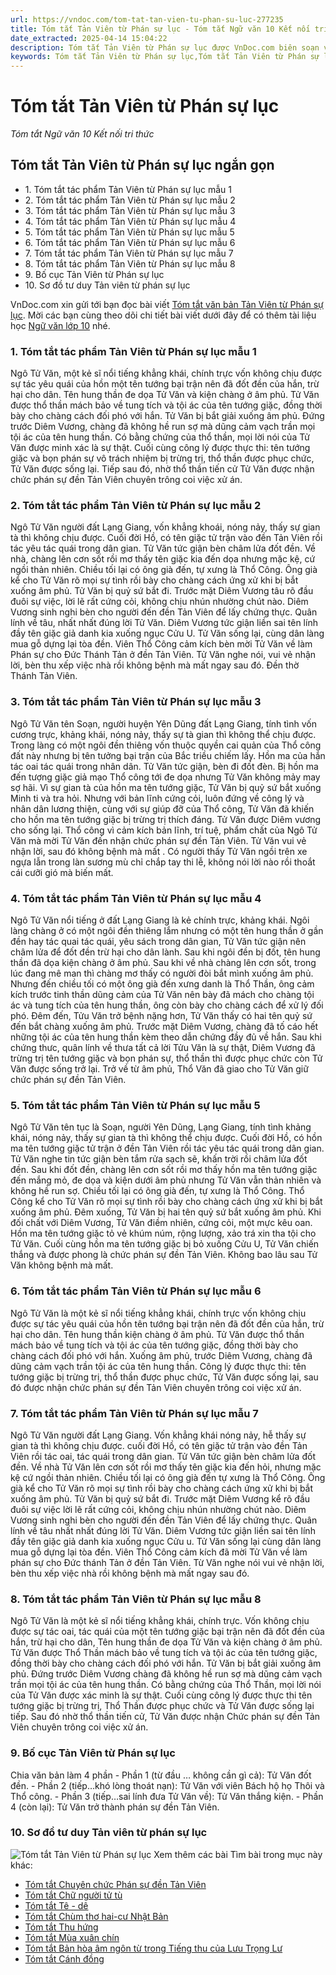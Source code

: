 ```yaml
---
url: https://vndoc.com/tom-tat-tan-vien-tu-phan-su-luc-277235
title: Tóm tắt Tản Viên từ Phán sự lục - Tóm tắt Ngữ văn 10 Kết nối tri thức - VnDoc.com
date_extracted: 2025-04-14 15:04:22
description: Tóm tắt Tản Viên từ Phán sự lục được VnDoc.com biên soạn và xin gửi tới bạn đọc cùng tham khảo.
keywords: Tóm tắt Tản Viên từ Phán sự lục,Tóm tắt Tản Viên từ Phán sự lục ngắn gọn,Tóm tắt bài Tản Viên từ Phán sự lục,Tóm tắt tác phẩm Tản Viên từ Phán sự lục,Tản Viên từ Phán sự lục,ngữ văn 10 KNTT,tóm tắt ngữ văn 10 KNTT,ngữ văn 10 kết nối tri thức,ngữ văn 10 kết nối,tóm tắt ngữ văn 10 kết nối tri thức,tóm tắt chuyện chức phán sự đền tản viên,Sơ đồ tư duy Tản viên từ phán sự lục,tóm tắt văn bản tản viên từ phán sự lục,tóm tắt truyện tản viên từ phán sự lục
---
```


# Tóm tắt Tản Viên từ Phán sự lục
 _Tóm tắt Ngữ văn 10 Kết nối tri thức_
## Tóm tắt Tản Viên từ Phán sự lục ngắn gọn
  * 1\. Tóm tắt tác phẩm Tản Viên từ Phán sự lục mẫu 1
  * 2\. Tóm tắt tác phẩm Tản Viên từ Phán sự lục mẫu 2
  * 3\. Tóm tắt tác phẩm Tản Viên từ Phán sự lục mẫu 3
  * 4\. Tóm tắt tác phẩm Tản Viên từ Phán sự lục mẫu 4
  * 5\. Tóm tắt tác phẩm Tản Viên từ Phán sự lục mẫu 5
  * 6\. Tóm tắt tác phẩm Tản Viên từ Phán sự lục mẫu 6
  * 7\. Tóm tắt tác phẩm Tản Viên từ Phán sự lục mẫu 7
  * 8\. Tóm tắt tác phẩm Tản Viên từ Phán sự lục mẫu 8
  * 9\. Bố cục Tản Viên từ Phán sự lục
  * 10\. Sơ đồ tư duy Tản viên từ phán sự lục

VnDoc.com xin gửi tới bạn đọc bài viết [Tóm tắt văn bản Tản Viên từ Phán sự lục](<https://vndoc.com/tom-tat-tan-vien-tu-phan-su-luc-277235>). Mời các bạn cùng theo dõi chi tiết bài viết dưới đây để có thêm tài liệu học [Ngữ văn lớp 10](<https://vndoc.com/ngu-van-lop10>) nhé.
### 1\. Tóm tắt tác phẩm Tản Viên từ Phán sự lục mẫu 1
Ngô Tử Văn, một kẻ sĩ nổi tiếng khẳng khái, chính trực vốn không chịu được sự tác yêu quái của hồn một tên tướng bại trận nên đã đốt đền của hắn, trừ hại cho dân. Tên hung thần đe dọa Tử Văn và kiện chàng ở âm phủ. Tử Văn được thổ thần mách bảo về tung tích và tội ác của tên tướng giặc, đồng thời bày cho chàng cách đối phó với hắn. Tử Văn bị bắt giải xuống âm phủ. Đứng trước Diêm Vương, chàng đã không hề run sợ mà dũng cảm vạch trần mọi tội ác của tên hung thần. Có bằng chứng của thổ thần, mọi lời nói của Tử Văn được minh xác là sự thật. Cuối cùng công lý được thực thi: tên tướng giặc và bọn phán sự vô trách nhiệm bị trừng trị, thổ thần được phục chức, Tử Văn được sống lại. Tiếp sau đó, nhờ thổ thần tiến cử Tử Văn được nhận chức phán sự đền Tản Viên chuyên trông coi việc xử án.
### 2\. Tóm tắt tác phẩm Tản Viên từ Phán sự lục mẫu 2
Ngô Tử Văn người đất Lạng Giang, vốn khẳng khoái, nóng nảy, thấy sự gian tà thì không chịu được. Cuối đời Hồ, có tên giặc tử trận vào đền Tản Viên rồi tác yêu tác quái trong dân gian. Tử Văn tức giận bèn châm lửa đốt đền. Về nhà, chàng lên cơn sốt rồi mơ thấy tên giặc kia đến dọa nhưng mặc kệ, cứ ngồi thản nhiên. Chiều tối lại có ông già đến, tự xưng là Thổ Công. Ông già kể cho Tử Văn rõ mọi sự tình rồi bày cho chàng cách ứng xử khi bị bắt xuống âm phủ. Tử Văn bị quỷ sứ bắt đi. Trước mặt Diêm Vương tâu rõ đầu đuôi sự việc, lời lẽ rất cứng cỏi, không chịu nhún nhường chút nào. Diêm Vương sinh nghi bèn cho người đến đền Tản Viên để lấy chứng thực. Quân lính về tâu, nhất nhất đúng lời Tử Văn. Diêm Vương tức giận liền sai tên lính đầy tên giặc giả danh kia xuống ngục Cửu U. Tử Văn sống lại, cùng dân làng mua gỗ dựng lại tòa đền. Viên Thổ Công cảm kích bèn mời Tử Văn về làm Phán sự cho Đức Thánh Tản ở đền Tản Viên. Tử Văn nghe nói, vui vẻ nhận lời, bèn thu xếp việc nhà rồi không bệnh mà mất ngay sau đó. Đền thờ Thánh Tản Viên.
### 3\. Tóm tắt tác phẩm Tản Viên từ Phán sự lục mẫu 3
Ngô Tử Văn tên Soạn, người huyện Yên Dũng đất Lạng Giang, tính tình vốn cương trực, khảng khái, nóng nảy, thấy sự tà gian thì không thể chịu được. Trong làng có một ngôi đền thiêng vốn thuộc quyền cai quản của Thổ công đất này nhưng bị tên tưởng bại trận của Bắc triều chiếm lấy. Hồn ma của hắn tác oai tác quái trong nhân dân. Tử Văn tức giận, bèn đi đốt đèn. Bị hồn ma đến tượng giặc giả mạo Thổ công tới đe dọa nhưng Tử Văn không mảy may sợ hãi. Vì sự gian tà của hồn ma tên tướng giặc, Tử Văn bị quỷ sứ bắt xuống Minh ti và tra hỏi. Nhưng với bản lĩnh cứng cỏi, luôn đứng về công lý và nhân dân lương thiện, cùng với sự giúp đỡ của Thổ công, Tử Văn đã khiến cho hồn ma tên tướng giặc bị trừng trị thích đáng. Tử Văn được Diêm vương cho sống lại. Thổ công vì cảm kích bản lĩnh, trí tuệ, phẩm chất của Ngô Tử Văn mà mời Tử Văn đến nhận chức phán sự đền Tản Viên. Tử Văn vui vẻ nhận lời, sau đó không bệnh mà mất . Có người thấy Tử Văn ngồi trên xe ngựa lẫn trong làn sương mù chỉ chắp tay thi lễ, không nói lời nào rồi thoắt cái cưỡi gió mà biến mất.
### 4\. Tóm tắt tác phẩm Tản Viên từ Phán sự lục mẫu 4
Ngô Tử Văn nổi tiếng ở đất Lạng Giang là kẻ chính trực, khảng khái. Ngôi làng chàng ở có một ngôi đền thiêng lắm nhưng có một tên hung thần ở gần đền hay tác quai tác quái, yêu sách trong dân gian, Tử Văn tức giận nên châm lửa để đốt đền trừ hại cho dân lành.
Sau khi ngôi đền bị đốt, tên hung thần đã dọa kiện chàng ở âm phủ. Sau khi về nhà chàng lên cơn sốt, trong lúc đang mê man thì chàng mơ thấy có người đòi bắt mình xuống âm phủ. Nhưng đến chiều tối có một ông già đến xưng danh là Thổ Thần, ông cảm kích trước tinh thần dũng cảm của Tử Văn nên bày đã mách cho chàng tội ác và tung tích của tên hung thần, ông còn bày cho chàng cách để xử lý đối phó.
Đêm đến, Tửu Văn trở bệnh nặng hơn, Tử Văn thấy có hai tên quỷ sứ đến bắt chàng xuống âm phủ. Trước mặt Diêm Vương, chàng đã tố cáo hết những tội ác của tên hung thần kèm theo dẫn chứng đầy đủ về hắn. Sau khi chứng thưc, quân lính về thưa tất cả lời Tửu Văn là sự thật, Diêm Vương đã trừng trị tên tướng giặc và bọn phán sự, thổ thần thì được phục chức còn Tử Văn được sống trở lại. Trở về từ âm phủ, Thổ Văn đã giao cho Tử Văn giữ chức phán sự đền Tản Viên.
### 5\. Tóm tắt tác phẩm Tản Viên từ Phán sự lục mẫu 5
Ngô Tử Văn tên tục là Soạn, người Yên Dũng, Lạng Giang, tính tình khảng khái, nóng nảy, thấy sự gian tà thì không thể chịu được. Cuối đời Hồ, có hồn ma tên tướng giặc tử trận ở đền Tản Viên rồi tác yêu tác quái trong dân gian. Tử Văn nghe tin tức giận bèn tắm rửa sạch sẽ, khấn trời rồi châm lửa đốt đền.
Sau khi đốt đền, chàng lên cơn sốt rồi mơ thấy hồn ma tên tướng giặc đến mắng mỏ, đe dọa và kiện dưới âm phủ nhưng Tử Văn vẫn thản nhiên và không hề run sợ. Chiều tối lại có ông già đến, tự xưng là Thổ Công. Thổ Công kể cho Tử Văn rõ mọi sự tình rồi bày cho chàng cách ứng xử khi bị bắt xuống âm phủ.
Đêm xuống, Tử Văn bị hai tên quỷ sứ bắt xuống âm phủ. Khi đối chất với Diêm Vương, Tử Văn điềm nhiên, cứng cỏi, một mực kêu oan. Hồn ma tên tướng giặc tỏ vẻ khúm núm, rộng lượng, xảo trá xin tha tội cho Tử Văn. Cuối cùng hồn ma tên tướng giặc bị bỏ xuống Cửu U, Tử Văn chiến thắng và được phong là chức phán sự đền Tản Viên. Không bao lâu sau Tử Văn không bệnh mà mất.
### 6\. Tóm tắt tác phẩm Tản Viên từ Phán sự lục mẫu 6
Ngô Tử Văn là một kẻ sĩ nổi tiếng khẳng khái, chính trực vốn không chịu được sự tác yêu quái của hồn tên tướng bại trận nên đã đốt đền của hắn, trừ hại cho dân. Tên hung thần kiện chàng ở âm phủ. Tử Văn được thổ thần mách bảo về tung tích và tội ác của tên tướng giặc, đồng thời bày cho chàng cách đối phó với hắn. Xuống âm phủ, trước Diêm Vương, chàng đã dũng cảm vạch trần tội ác của tên hung thần. Công lý được thực thi: tên tướng giặc bị trừng trị, thổ thần được phục chức, Tử Văn được sống lại, sau đó được nhận chức phán sự đền Tản Viên chuyên trông coi việc xử án.
### 7\. Tóm tắt tác phẩm Tản Viên từ Phán sự lục mẫu 7
Ngô Tử Văn người đất Lạng Giang. Vốn khẳng khái nóng nảy, hễ thấy sự gian tà thì không chịu được. cuối đời Hồ, có tên giặc tử trận vào đền Tản Viên rồi tác oai, tác quái trong dân gian. Tử Văn tức giận bèn châm lửa đốt đền. Về nhà Tử Văn lên cơn sốt rồi mơ thấy tên giặc kia đến hỏi, nhưng mặc kệ cứ ngồi thản nhiên. Chiều tối lại có ông già đến tự xưng là Thổ Công. Ông già kể cho Tử Văn rõ mọi sự tình rồi bày cho chàng cách ứng xử khi bị bắt xuống âm phủ. Tử Văn bị quỷ sứ bắt đi. Trước mặt Diêm Vương kể rõ đầu đuôi sự việc lời lẽ rất cứng cỏi, không chịu nhún nhường chút nào. Diêm Vương sinh nghi bèn cho người đến đền Tản Viên để lấy chứng thực. Quân lính về tâu nhất nhất đúng lời Tử Văn. Diêm Vương tức giận liền sai tên lính đầy tên giặc giả danh kia xuống ngục Cửu u. Tử Văn sống lại cùng dân làng mua gỗ dựng lại tòa đền. Viên Thổ Công cảm kích đã mời Tử Văn về làm phán sự cho Đức thánh Tản ở đền Tản Viên. Từ Văn nghe nói vui vẻ nhận lời, bèn thu xếp việc nhà rồi không bệnh mà mất ngay sau đó.
### 8\. Tóm tắt tác phẩm Tản Viên từ Phán sự lục mẫu 8
Ngô Tử Văn là một kẻ sĩ nổi tiếng khẳng khái, chính trực. Vốn không chịu được sự tác oai, tác quái của một tên tướng giặc bại trận nên đã đốt đền của hắn, trừ hại cho dân, Tên hung thần đe dọa Tử Văn và kiện chàng ở âm phủ. Tử Văn được Thổ Thần mách bảo về tung tích và tội ác của tên tướng giặc, đồng thời bày cho chàng cách đối phó với hắn. Tử Văn bị bắt giải xuống âm phủ. Đứng trước Diêm Vương chàng đã không hề run sợ mà dũng cảm vạch trần mọi tội ác của tên hung thần. Có bằng chứng của Thổ Thần, mọi lời nói của Tử Văn được xác minh là sự thật. Cuối cùng công lý được thực thi tên tướng giặc bị trừng trị, Thổ Thần được phục chức và Tử Văn được sống lại tiếp. Sau đó nhờ thổ thần tiến cử, Tử Văn được nhận Chức phán sự đền Tản Viên chuyên trông coi việc xử án.
### 9\. Bố cục Tản Viên từ Phán sự lục
Chia văn bản làm 4 phần
\- Phần 1 \(từ đầu … không cần gì cả\): Tử Văn đốt đền.
\- Phần 2 \(tiếp…khó lòng thoát nạn\): Tử Văn với viên Bách hộ họ Thôi và Thổ công.
\- Phần 3 \(tiếp…sai lính đưa Tử Văn về\): Tử Văn thắng kiện.
\- Phần 4 \(còn lại\): Tử Văn trở thành phán sự đền Tản Viên.
### 10\. Sơ đồ tư duy Tản viên từ phán sự lục
![Tóm tắt Tản Viên từ Phán sự lục](https://i.vdoc.vn/data/image/2022/10/04/tom-tat-tan-vien-tu-phan-su-luc-1.jpg)
Xem thêm các bài Tìm bài trong mục này khác:
  * [Tóm tắt Chuyên chức Phán sự đền Tản Viên](</tom-tat-tac-pham-chuyen-chuc-phan-su-den-tan-vien-cua-nguyen-du-119786>)
  * [Tóm tắt Chữ người tử tù](</tom-tat-chu-nguoi-tu-tu-kntt-277239>)
  * [Tóm tắt Tê - dê](</tom-tat-te-de-277240>)
  * [Tóm tắt Chùm thơ hai-cư Nhật Bản](</tom-tat-chum-tho-hai-cu-nhat-ban-277241>)
  * [Tóm tắt Thu hứng](</tom-tat-thu-hung-277247>)
  * [Tóm tắt Mùa xuân chín](</tom-tat-mua-xuan-chin-277252>)
  * [Tóm tắt Bản hòa âm ngôn từ trong Tiếng thu của Lưu Trọng Lư](</tom-tat-ban-hoa-am-ngon-tu-trong-tieng-thu-cua-luu-trong-lu-277257>)
  * [Tóm tắt Cánh đồng](</tom-tat-canh-dong-277265>)

